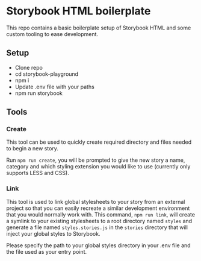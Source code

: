# Storybook HTML boilerplate

This repo contains a basic boilerplate setup of Storybook HTML and some custom tooling to ease development.


## Setup

* Clone repo
* cd storybook-playground
* npm i
* Update .env file with your paths
* npm run storybook


## Tools

### Create

This tool can be used to quickly create required directory and files needed to begin a new story.

Run `npm run create`, you will be prompted to give the new story a name, category and which styling extension you would like to use (currently only supports LESS and CSS).

### Link

This tool is used to link global stylesheets to your story from an external project so that you can easily recreate a similar development environment that you would normally work with. This command, `npm run link`, will create a symlink to your existing stylesheets to a root directory named `styles` and generate a file named `styles.stories.js` in the `stories` directory that will inject your global styles to Storybook.

Please specify the path to your global styles directory in your .env file and the file used as your entry point.
